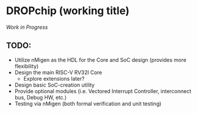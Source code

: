 # DROPchip (working title)
*Work in Progress*

## TODO:
- Utilize nMigen as the HDL for the Core and SoC design (provides more flexibility)
- Design the main RISC-V RV32I Core
    - Explore extensions later?
- Design basic SoC-creation utility
- Provide optional modules (i.e. Vectored Interrupt Controller, interconnect bus, Debug HW, etc.)
- Testing via nMigen (both formal verification and unit testing)